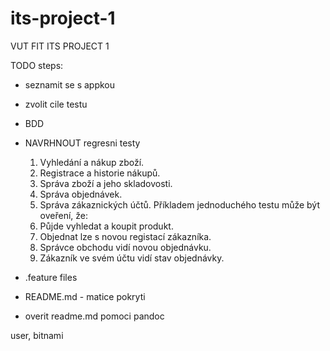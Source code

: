 # its-project-1

VUT FIT ITS PROJECT 1

TODO steps:
 - seznamit se s appkou
 - zvolit cile testu
 - BDD
 - NAVRHNOUT regresni testy
    1. Vyhledání a nákup zboží.
    2. Registrace a historie nákupů.
    3. Správa zboží a jeho skladovosti.
    4. Správa objednávek.
    5. Správa zákaznických účtů.
Příkladem jednoduchého testu může být oveření, že:
    1. Půjde vyhledat a koupit produkt.
    2. Objednat lze s novou registací zákazníka.
    3. Správce obchodu vidí novou objednávku.
    4. Zákazník ve svém účtu vidí stav objednávky.

- .feature files
- README.md - matice pokryti
- overit readme.md pomoci pandoc

user, bitnami


